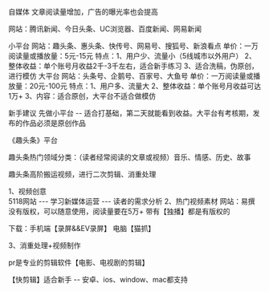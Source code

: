 
自媒体
文章阅读量增加，广告的曝光率也会提高

网站：腾讯新闻、今日头条、UC浏览器、百度新闻、网易新闻


小平台
网站：趣头条、惠头条、快传号、网易号、搜狐号、新浪看点
单价：一万阅读量或播放量：5元-15元
特点：1、用户少、流量小（5线城市以外用户）
     2、整体收益：单个账号月收益2千-3千左右，适合新手练习
     3、适合洗稿，伪原创，进行模仿
大平台
网站：头条号、企鹅号、百家号、大鱼号
单价：一万阅读量或播放量：20元-100元
特点：1、用户多、流量大
     2、整体收益：单个账号月收益可达1万+
     3、内容：适合原创，大平台不适合做模仿

新手建议 先做小平台 -- 适合打基础，第二天就能看到收益。大平台有考核期，发布的作品必须是原创作品

《趣头条》平台

趣头条热门领域分类：（读者经常阅读的文章或视频）音乐、情感、历史、故事

趣头条高阶搬运视频，进行二次剪辑、消重处理

1、视频创意   
5118网站   --- 学习新媒体运营   --- 读者的需求分析
2、热门视频素材 
网站：易撰  没有版权，可以随意使用，阅读量要在5万+
带有【独播】都是有版权的

下载：手机端【录屏&&EV录屏】 电脑【猫抓】

3、消重处理+视频制作

pr是专业的剪辑软件【电影、电视剧的剪辑】

【快剪辑】适合新手 -- 安卓、ios、window、mac都支持


















